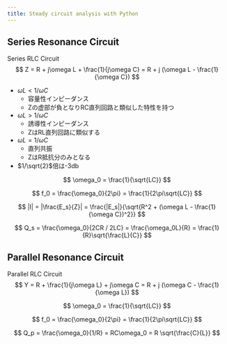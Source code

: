 ```yaml
---
title: Steady circuit analysis with Python
---
```


## Series Resonance Circuit

Series RLC Circuit
$$ Z = R + j\omega L + \frac{1}{j\omega C} = R + j (\omega L - \frac{1}{\omega C}) $$

- $\omega L < 1/\omega C$
  - 容量性インピーダンス
  - Zの虚部が負となりRC直列回路と類似した特性を持つ
- $\omega L > 1/\omega C$
  - 誘導性インピーダンス
  - ZはRL直列回路に類似する
- $\omega L = 1/\omega C$
  - 直列共振
  - ZはR抵抗分のみとなる
- $1/\sqrt{2}$倍は-3db

$$ \omega_0 = \frac{1}{\sqrt{LC}} $$

$$ f_0 = \frac{\omega_0}{2\pi} = \frac{1}{2\pi\sqrt{LC}} $$

$$ |I| = |\frac{E_s}{Z}| = \frac{|E_s|}{\sqrt{R^2 + (\omega L - \frac{1}{\omega C})^2}} $$

$$ Q_s = \frac{\omega_0}{2CR / 2LC} = \frac{\omega_0L}{R} = \frac{1}{R}\sqrt{\frac{L}{C}} $$

## Parallel Resonance Circuit

Parallel RLC Circuit
$$ Y = R + \frac{1}{j\omega L} + j\omega C = R + j (\omega C - \frac{1}{\omega L}) $$

$$ \omega_0 = \frac{1}{\sqrt{LC}} $$

$$ f_0 = \frac{\omega_0}{2\pi} = \frac{1}{2\pi\sqrt{LC}} $$

$$ Q_p = \frac{\omega_0}{1/R} = RC\omega_0 = R \sqrt{\frac{C}{L}} $$
